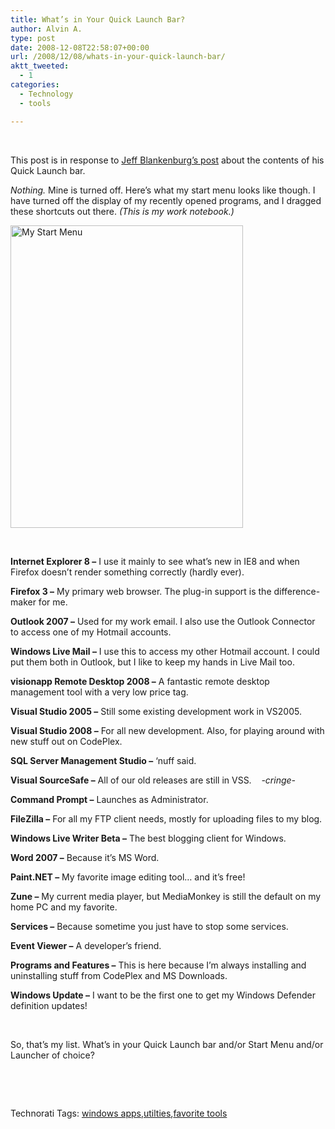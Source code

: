 ```yaml
---
title: What’s in Your Quick Launch Bar?
author: Alvin A.
type: post
date: 2008-12-08T22:58:07+00:00
url: /2008/12/08/whats-in-your-quick-launch-bar/
aktt_tweeted:
  - 1
categories:
  - Technology
  - tools

---
```

&#160;

This post is in response to <a target="_blank" href="http://jeffblankenburg.com/2008/10/whats-in-your-quick-launch-bar.aspx">Jeff Blankenburg’s post</a> about the contents of his Quick Launch bar.

_Nothing._ Mine is turned off. Here’s what my start menu looks like though. I have turned off the display of my recently opened programs, and I dragged these shortcuts out there. _(This is my work notebook.)_

<img loading="lazy" decoding="async" style="border-bottom: 0px; border-left: 0px; display: inline; border-top: 0px; border-right: 0px" title="My Start Menu" border="0" alt="My Start Menu" src="/wp-content/uploads/image7.png" width="372" height="484" /> 

&#160;

**Internet Explorer 8 –** I use it mainly to see what’s new in IE8 and when Firefox doesn’t render something correctly (hardly ever).

**Firefox 3 –** My primary web browser. The plug-in support is the difference-maker for me.

**Outlook 2007 –** Used for my work email. I also use the Outlook Connector to access one of my Hotmail accounts.

**Windows Live Mail –** I use this to access my other Hotmail account. I could put them both in Outlook, but I like to keep my hands in Live Mail too.

**visionapp Remote Desktop 2008 –** A fantastic remote desktop management tool with a very low price tag.

**Visual Studio 2005 –** Still some existing development work in VS2005.

**Visual Studio 2008 –** For all new development. Also, for playing around with new stuff out on CodePlex.

**SQL Server Management Studio &#8211;** ‘nuff said.

**Visual SourceSafe –** All of our old releases are still in VSS.&#160;&#160;&#160; _-cringe-_

**Command Prompt –** Launches as Administrator.

**FileZilla –** For all my FTP client needs, mostly for uploading files to my blog.

**Windows Live Writer Beta –** The best blogging client for Windows.

**Word 2007 –** Because it’s MS Word.

**Paint.NET –** My favorite image editing tool… and it’s free!

**Zune –** My current media player, but MediaMonkey is still the default on my home PC and my favorite.

**Services –** Because sometime you just have to stop some services.

**Event Viewer –** A developer’s friend.

**Programs and Features –** This is here because I’m always installing and uninstalling stuff from CodePlex and MS Downloads.

**Windows Update –** I want to be the first one to get my Windows Defender definition updates!

&#160;

So, that’s my list. What’s in your Quick Launch bar and/or Start Menu and/or Launcher of choice?

&#160;

<div style="padding-bottom: 0px; margin: 0px; padding-left: 0px; padding-right: 0px; display: inline; float: none; padding-top: 0px" id="scid:C16BAC14-9A3D-4c50-9394-FBFEF7A93539:f02296cb-16ef-4548-8802-ed86e6d7c1a7" class="wlWriterEditableSmartContent">
  <!--dotnetkickit-->
</div>

&#160;

<div style="padding-bottom: 0px; margin: 0px; padding-left: 0px; padding-right: 0px; display: inline; float: none; padding-top: 0px" id="scid:0767317B-992E-4b12-91E0-4F059A8CECA8:3acd8f4b-342e-4355-ae4b-9c2bfb413ee0" class="wlWriterEditableSmartContent">
  Technorati Tags: <a href="http://technorati.com/tags/windows+apps" rel="tag">windows apps</a>,<a href="http://technorati.com/tags/utilties" rel="tag">utilties</a>,<a href="http://technorati.com/tags/favorite+tools" rel="tag">favorite tools</a>
</div>